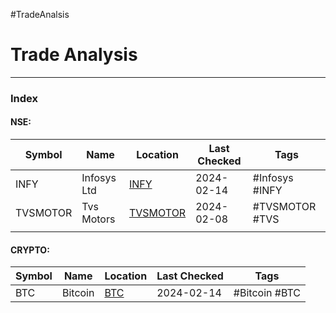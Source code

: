 #TradeAnalsis
# Trade Analysis

---
### Index

#### NSE:
| Symbol | Name | Location | Last Checked | Tags |
| ---- | ---- | ---- | ---- | ---- |
| INFY | Infosys Ltd | [INFY](INFY/INFY.md) | 2024-02-14 | #Infosys #INFY |
| TVSMOTOR | Tvs Motors | [TVSMOTOR](TVSMOTOR.md) | 2024-02-08 | #TVSMOTOR #TVS |
|  |  |  |  |  |

#### CRYPTO:
| Symbol | Name | Location | Last Checked | Tags |
| ---- | ---- | ---- | ---- | ---- |
| BTC | Bitcoin | [BTC](BTC.md) | 2024-02-14 | #Bitcoin #BTC |